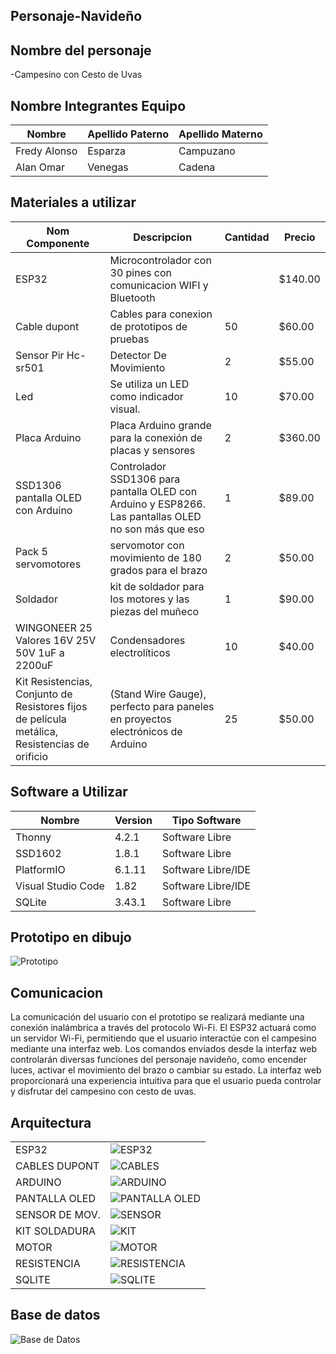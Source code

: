 ## Personaje-Navideño


## Nombre del personaje 

-Campesino con Cesto de Uvas 

##  Nombre Integrantes Equipo

|Nombre | Apellido Paterno | Apellido Materno |
|-|-|-|
|Fredy Alonso|Esparza|Campuzano|
|Alan Omar|Venegas|Cadena|

## Materiales a utilizar


|Nom Componente | Descripcion | Cantidad| Precio|
|-|-|-|-|
|ESP32|Microcontrolador con 30 pines con comunicacion WIFI y Bluetooth||$140.00|
|Cable dupont|Cables para conexion de prototipos de pruebas|50|$60.00|
|Sensor Pir Hc-sr501|Detector De Movimiento|2|$55.00|
|Led|Se utiliza un LED como indicador visual.|10|$70.00|
|Placa Arduino|Placa Arduino grande para la conexión de placas y sensores|2|$360.00|
|SSD1306 pantalla OLED con Arduino|Controlador SSD1306 para pantalla OLED con Arduino y ESP8266. Las pantallas OLED no son más que eso| 1 | $89.00|
|Pack 5 servomotores|servomotor con movimiento de 180 grados para el brazo|2|$50.00|
|Soldador|kit de soldador para los motores y las piezas del muñeco|1| $90.00|
|WINGONEER 25 Valores 16V 25V 50V 1uF a 2200uF | Condensadores electrolíticos | 10 | $40.00|
| Kit Resistencias, Conjunto de Resistores fijos de película metálica, Resistencias de orificio|  (Stand Wire Gauge), perfecto para paneles en proyectos electrónicos de Arduino| 25 | $50.00|





## Software a Utilizar
|Nombre|Version|Tipo Software|
|-|-|-|
|Thonny|4.2.1|Software Libre|
|SSD1602|1.8.1|Software Libre|
|PlatformIO|6.1.11|Software Libre/IDE|
|Visual Studio Code|1.82|Software Libre/IDE|
|SQLite|3.43.1|Software Libre|

## Prototipo en dibujo

![Prototipo](https://github.com/ABOK451/Personaje-Navide-o/blob/main/imagen_2023-09-30_210548468.png)


## Comunicacion
La comunicación del usuario con el prototipo se realizará mediante una conexión inalámbrica a través del protocolo Wi-Fi. El ESP32 actuará como un servidor Wi-Fi, permitiendo que el usuario interactúe con el campesino mediante una interfaz web. Los comandos enviados desde la interfaz web controlarán diversas funciones del personaje navideño, como encender luces, activar el movimiento del brazo o cambiar su estado. La interfaz web proporcionará una experiencia intuitiva para que el usuario pueda controlar y disfrutar del campesino con cesto de uvas.

## Arquitectura 
|||
|-|-|
ESP32|![ESP32](https://github.com/ABOK451/Personaje-Navide-o/blob/main/imagen_2023-09-30_205346944.png)|
CABLES DUPONT|![CABLES](https://github.com/ABOK451/Personaje-Navide-o/blob/main/imagen_2023-09-30_205355976.png)|
ARDUINO|![ARDUINO](https://github.com/ABOK451/Personaje-Navide-o/blob/main/imagen_2023-09-30_205401510.png )|
PANTALLA OLED|![PANTALLA OLED](https://github.com/ABOK451/Personaje-Navide-o/blob/main/imagen_2023-09-30_205406319.png)|
SENSOR DE MOV.|![SENSOR](https://github.com/ABOK451/Personaje-Navide-o/blob/main/imagen_2023-09-30_205411366.png)|
KIT SOLDADURA|![KIT](https://github.com/ABOK451/Personaje-Navide-o/blob/main/imagen_2023-09-30_205416305.png )|
MOTOR|![MOTOR](https://github.com/ABOK451/Personaje-Navide-o/blob/main/imagen_2023-09-30_205421160.png)|
RESISTENCIA|![RESISTENCIA](https://github.com/ABOK451/Personaje-Navide-o/blob/main/imagen_2023-09-30_205426703.png)|
SQLITE|![SQLITE](https://github.com/ABOK451/Personaje-Navide-o/blob/main/imagen_2023-09-30_212018227.png)|





## Base de datos
![Base de Datos](https://github.com/ABOK451/Personaje-Navide-o/blob/main/imagen_2023-09-30_194854915.png)

